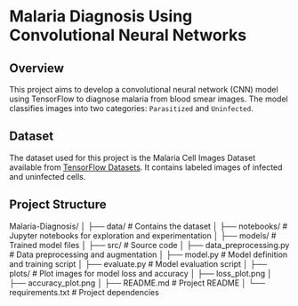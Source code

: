 # Malaria Diagnosis Using Convolutional Neural Networks

## Overview
This project aims to develop a convolutional neural network (CNN) model using TensorFlow to diagnose malaria from blood smear images. The model classifies images into two categories: `Parasitized` and `Uninfected`.

## Dataset
The dataset used for this project is the Malaria Cell Images Dataset available from [TensorFlow Datasets](https://www.tensorflow.org/datasets). It contains labeled images of infected and uninfected cells.

## Project Structure

Malaria-Diagnosis/
│
├── data/ # Contains the dataset
│
├── notebooks/ # Jupyter notebooks for exploration and experimentation
│
├── models/ # Trained model files
│
├── src/ # Source code
│ ├── data_preprocessing.py # Data preprocessing and augmentation
│ ├── model.py # Model definition and training script
│ ├── evaluate.py # Model evaluation script
│
├── plots/ # Plot images for model loss and accuracy
│ ├── loss_plot.png
│ ├── accuracy_plot.png
│
├── README.md # Project README
│
└── requirements.txt # Project dependencies
